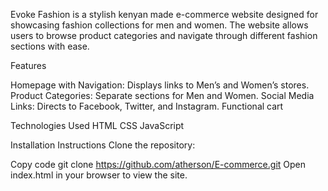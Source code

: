 
Evoke Fashion is a stylish kenyan made e-commerce website designed for showcasing fashion collections for men and women. The website allows users to browse product categories and navigate through different fashion sections with ease.

Features

Homepage with Navigation: Displays links to Men’s and Women’s stores.
Product Categories: Separate sections for Men and Women.
Social Media Links: Directs to Facebook, Twitter, and Instagram.
Functional cart


Technologies Used
HTML
CSS
JavaScript

Installation Instructions
Clone the repository:

Copy code
git clone https://github.com/atherson/E-commerce.git
Open index.html in your browser to view the site.









